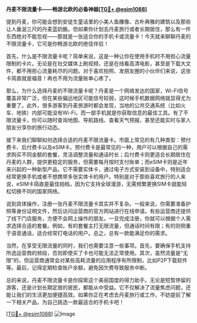 **丹麦不限流量卡——畅游北欧的必备神器[[TG💪+ @esim1088](https://t.me/s/esim1088)]**

提到丹麦，你可能会想到安徒生童话里的小美人鱼雕像、古朴典雅的建筑以及那些让人垂涎三尺的丹麦蓝奶酪。但如果你计划去丹麦旅行或者长期居住，那么有一件东西绝对不能忽视——那就是一张适合你的手机卡或流量卡！今天就来聊聊丹麦的不限流量卡，它可是你畅游北欧的绝佳伴侣！

首先，什么是不限流量卡呢？简单来说，这是一种让你在使用手机时不用担心流量限制的卡片。无论是在社交媒体上刷视频，还是在线看高清电影，甚至是下载大文件，都不用担心流量耗尽的问题。对于喜欢拍照、发朋友圈的小伙伴们来说，这张卡简直就是福音！再也不用为流量账单心疼了。

那么，为什么选择丹麦的不限流量卡呢？丹麦是一个网络发达的国家，Wi-Fi信号覆盖非常广泛，但在某些偏远地区可能信号较弱，这时候手机数据网络就显得尤为重要了。此外，很多游客到丹麦旅游时都会发现，当地的公共交通系统（比如火车、地铁）内部可能没有Wi-Fi，而一部手机就是你获取信息的最佳工具。有了不限流量卡，你可以随时查询地图、导航路线、查看天气预报，甚至还能实时与家人朋友分享你的旅行动态。

接下来我们聊聊如何选择合适的丹麦不限流量卡。市面上常见的有几种类型：预付费卡、后付费卡以及eSIM卡。预付费卡是最常见的一种，用户可以根据自己的需求购买不同金额的套餐，灵活调整流量和通话时长；后付费卡则更适合长期居住在丹麦的人群，提供更稳定的服务，但需要每月按时支付账单；而eSIM卡则是近年来兴起的一种新型产品，它不需要实体卡，通过电子方式安装到设备中，特别适合经常更换手机或者不想携带多张实体卡的用户。特别是对于那些喜欢旅行的人来说，eSIM卡简直是最佳拍档，因为它支持全球漫游，无需频繁更换SIM卡就能轻松切换不同的国家网络。

说到具体操作，注册一张丹麦不限流量卡其实并不复杂。一般来说，你需要准备护照等身份证明文件，然后访问运营商的官方网站进行在线申请。有些运营商还提供了线下门店服务，方便不会网上操作的朋友。一旦完成注册，你就可以根据个人需求选择合适的套餐。例如，有的套餐主打无限流量，但通话时间有限；有的则侧重于语音通话，适合经常打电话的用户。总之，总有一款能满足你的需求。

当然，在享受无限流量的同时，我们也需要注意一些事项。首先，要确保手机支持所选运营商的频段，否则即使买了卡也可能无法正常使用。其次，虽然流量是“无限”的，但运营商通常会对某些高耗流量的应用程序有所限制，比如P2P下载软件等。最后，记得定期检查账户余额，避免因欠费导致服务中断。

总的来说，丹麦不限流量卡是你探索这个美丽国度的得力助手。无论是短暂停留的游客，还是计划长期定居的居民，都能从中受益。它不仅解决了流量焦虑问题，还能让我们的生活更加便捷高效。如果你正在考虑去丹麦旅行或工作，不妨提前了解一下相关产品，为自己挑选一款最适合的手机卡吧！

[[TG💪+ @esim1088](https://t.me/s/esim1088)] 
![Image](https://i.postimg.cc/4NQfJmqS/Snipaste-2025-05-13-00-14-12.png)